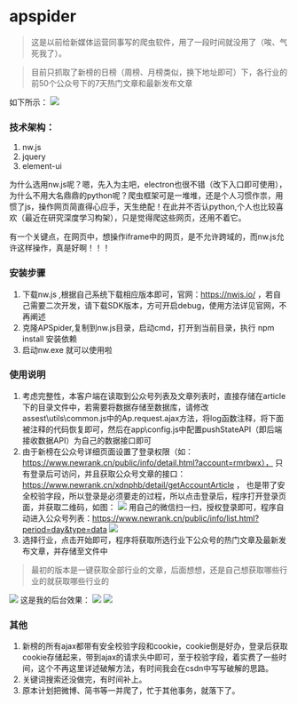 # apspider

> 这是以前给新媒体运营同事写的爬虫软件，用了一段时间就没用了（唉、气死我了）。

> 目前只抓取了新榜的日榜（周榜、月榜类似，换下地址即可）下，各行业的前50个公众号下的7天热门文章和最新发布文章

如下所示：
![](https://raw.githubusercontent.com/wiki/inmyjs/apspider/images/1.png)

### 技术架构：
1. nw.js
2. jquery
3. element-ui

为什么选用nw.js呢？嗯，先入为主吧，electron也很不错（改下入口即可使用），为什么不用大名鼎鼎的python呢？爬虫框架可是一堆堆，还是个人习惯作祟，用惯了js，操作网页简直得心应手，天生绝配！在此并不否认python,个人也比较喜欢（最近在研究深度学习构架），只是觉得爬这些网页，还用不着它。

有一个关键点，在网页中，想操作iframe中的网页，是不允许跨域的，而nw.js允许这样操作，真是好啊！！！
### 安装步骤
1. 下载nw.js ,根据自己系统下载相应版本即可，官网：https://nwjs.io/ ，若自己需要二次开发，请下载SDK版本，方可开启debug，使用方法详见官网，不再阐述
2. 克隆APSpider,复制到nw.js目录，启动cmd，打开到当前目录，执行 npm install 安装依赖
3. 启动nw.exe 就可以使用啦

### 使用说明
1. 考虑完整性，本客户端在读取到公众号列表及文章列表时，直接存储在article下的目录文件中，若需要将数据存储至数据库，请修改assest\utils\common.js中的Ap.request.ajax方法，将log函数注释，将下面被注释的代码恢复即可，然后在app\config.js中配置pushStateAPI（即后端接收数据API）为自己的数据接口即可
2. 由于新榜在公众号详细页面设置了登录权限（如：https://www.newrank.cn/public/info/detail.html?account=rmrbwx），
只有登录后可访问，并且获取公众号文章的接口：https://www.newrank.cn/xdnphb/detail/getAccountArticle ，
也是带了安全校验字段，所以登录是必须要走的过程，所以点击登录后，程序打开登录页面，并获取二维码，如图：
![](https://raw.githubusercontent.com/wiki/inmyjs/apspider/images/2.png)
用自己的微信扫一扫，授权登录即可，程序自动进入公众号列表：https://www.newrank.cn/public/info/list.html?period=day&type=data
![](https://raw.githubusercontent.com/wiki/inmyjs/apspider/images/3.png)
3. 选择行业，点击开始即可，程序将获取所选行业下公众号的热门文章及最新发布文章，并存储至文件中
> 最初的版本是一键获取全部行业的文章，后面想想，还是自己想获取哪些行业的就获取哪些行业的

![](https://raw.githubusercontent.com/wiki/inmyjs/apspider/images/4.png)
这是我的后台效果：
![](https://raw.githubusercontent.com/wiki/inmyjs/apspider/images/5.png)
![](https://raw.githubusercontent.com/wiki/inmyjs/apspider/images/6.png)

### 其他
1. 新榜的所有ajax都带有安全校验字段和cookie，cookie倒是好办，登录后获取cookie存储起来，带到ajax的请求头中即可，至于校验字段，着实费了一些时间，这个不再这里详述破解方法，有时间我会在csdn中写写破解的思路。
2. 关键词搜索还没做完，有时间补上。
3. 原本计划把微博、简书等一并爬了，忙于其他事务，就落下了。
